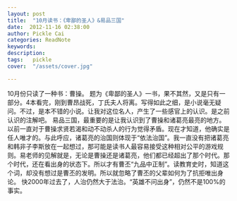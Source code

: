 ```yaml
---
layout: post  
title:  "10月读书：《卑鄙的圣人》&易品三国"
date:  2012-11-16 02:38:00
author: Pickle Cai  
categories: ReadNote  
keywords: 
description:   
tags:	pickle   
cover:  "/assets/cover.jpg"  

---
```


 10月份只读了一种书：曹操。 题为《卑鄙的圣人》一书，果不其然，又是只有一部分。4本看完，刚到曹昂战死，丁氏夫人将离。写得如此之细，是小说毫无疑问。不过，是本不错的小说。让我对这位名人，产生了一些感官上的认识。是之前认识的注解吧。 易品三国，最重要的是让我认识到了曹操和诸葛亮最亮的地方。以前一直对于曹操求贤若渴和动不动杀人的行为觉得矛盾。现在才知道，他确实是任人唯才的。与此呼应，诸葛亮的治国则体现于“依法治国”。我一直没有把诸葛亮和韩非子李斯放在一起想过，那可能是读书人最容易接受这种相对公平的游戏规则。易老师的见解就是，无论是曹操还是诸葛亮，他们都已经超出了那个时代。那个时代，还在看出身的状态下。所以才有曹丕“九品中正制”。读教育史时，知道这个词，却没有想过是曹丕的发明。所以就忽略了曹丕的父辈如何为了抗拒唯出身论。 快2000年过去了，人治仍然大于法治。“英雄不问出身”，仍然不是100%的事实。		

		    


